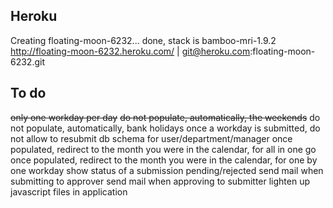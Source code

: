 ## Heroku ##
Creating floating-moon-6232... done, stack is bamboo-mri-1.9.2
http://floating-moon-6232.heroku.com/ | git@heroku.com:floating-moon-6232.git

## To do ##
~~only one workday per day~~
~~do not populate, automatically, the weekends~~
do not populate, automatically, bank holidays
once a workday is submitted, do not allow to resubmit
db schema for user/department/manager
once populated, redirect to the month you were in the calendar, for all in one go
once populated, redirect to the month you were in the calendar, for one by one workday
show status of a submission pending/rejected
send mail when submitting to approver
send mail when approving to submitter
lighten up javascript files in application
